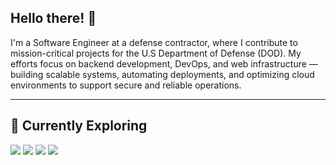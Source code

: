 ## Hello there! 👋  

I'm a Software Engineer at a defense contractor, where I contribute to mission-critical projects for the U.S Department of Defense (DOD). My efforts focus on backend development, DevOps, and web infrastructure — building scalable systems, automating deployments, and optimizing cloud environments to support secure and reliable operations.

---

## 🚀 Currently Exploring  
<p>
  <img src="https://img.shields.io/badge/MongoDB AI Vector Search-47A248?style=for-the-badge&logo=MongoDB&logoColor=white">
  <img src="https://img.shields.io/badge/Kubernetes-326CE5?style=for-the-badge&logo=Kubernetes&logoColor=blue">
  <img src="https://img.shields.io/badge/Jenkins-D24939?style=for-the-badge&logo=Jenkins&logoColor=white">
  <img src="https://img.shields.io/badge/Rust-000000?style=for-the-badge&logo=Rust&logoColor=white">
</p>
